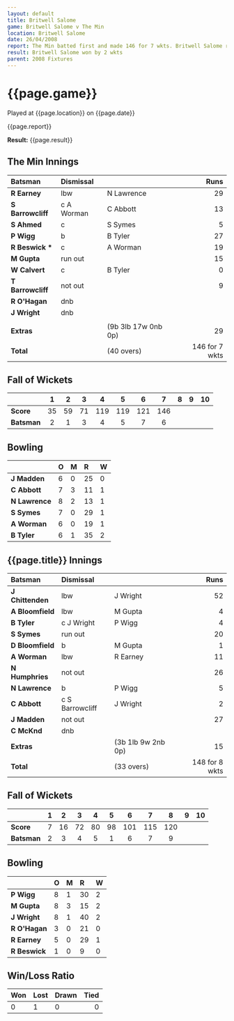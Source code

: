 ```yaml
---
layout: default
title: Britwell Salome
game: Britwell Salome v The Min
location: Britwell Salome
date: 26/04/2008
report: The Min batted first and made 146 for 7 wkts. Britwell Salome replied with 148 for 8 wkts 
result: Britwell Salome won by 2 wkts
parent: 2008 Fixtures
---
```


# {{page.game}}

Played at {{page.location}} on {{page.date}}

{{page.report}}

**Result:** {{page.result}}

## The Min Innings

| Batsman | Dismissal |  | Runs |
|:---|:---|---|---:|
| **R Earney** | lbw | N Lawrence | 29 |
| **S Barrowcliff** | c A Worman | C Abbott | 13 |
| **S Ahmed** | c | S Symes | 5 |
| **P Wigg** | b | B Tyler | 27 |
| **R Beswick &#42;** | c | A Worman | 19 |
| **M Gupta** | run out |  | 15 |
| **W Calvert** | c | B Tyler | 0 |
| **T Barrowcliff** | not out |  | 9 |
| **R O'Hagan** | dnb |  |  |
| **J Wright** | dnb |  |  |
|  |  |  |  |
| **Extras** | | (9b 3lb 17w 0nb 0p) | 29 |
| **Total** | | (40 overs) | 146 for 7 wkts |

## Fall of Wickets

| | 1 | 2 | 3 | 4 | 5 | 6 | 7 | 8 | 9 | 10 |
|---|:---:|:---:|:---:|:---:|:---:|:---:|:---:|:---:|:---:|:---:|
| **Score** | 35 | 59 | 71 | 119 | 119 | 121 | 146 |  |  |  |
| **Batsman** | 2 | 1 | 3 | 4 | 5 | 7 | 6 |  |  |  |

## Bowling

| | O | M | R | W |
|---|:---|:---|:---|:---|
| **J Madden** | 6 | 0 | 25 | 0 |
| **C Abbott** | 7 | 3 | 11 | 1 |
| **N Lawrence** | 8 | 2 | 13 | 1 |
| **S Symes** | 7 | 0 | 29 | 1 |
| **A Worman** | 6 | 0 | 19 | 1 |
| **B Tyler** | 6 | 1 | 35 | 2 |

## {{page.title}} Innings

| Batsman | Dismissal |  | Runs |
|:---|:---|---|---:|
| **J Chittenden** | lbw | J Wright | 52 |
| **A Bloomfield** | lbw | M Gupta | 4 |
| **B Tyler** | c J Wright | P Wigg | 4 |
| **S Symes** | run out |  | 20 |
| **D Bloomfield** | b | M Gupta | 1 |
| **A Worman** | lbw | R Earney  | 11 |
| **N Humphries** | not out |  | 26 |
| **N Lawrence** | b | P Wigg | 5 |
| **C Abbott** | c S Barrowcliff | J Wright | 2 |
| **J Madden** | not out |  | 27 |
| **C McKnd** | dnb |  |  |
| **Extras** | | (3b 1lb 9w 2nb 0p) | 15 |
| **Total** | | (33 overs) | 148 for 8 wkts |

## Fall of Wickets

| | 1 | 2 | 3 | 4 | 5 | 6 | 7 | 8 | 9 | 10 |
|---|:---:|:---:|:---:|:---:|:---:|:---:|:---:|:---:|:---:|:---:|
| **Score** | 7  | 16 | 72 | 80 | 98 | 101 | 115 | 120 |  |  |
| **Batsman** | 2 | 3 | 4 | 5 | 1 | 6 | 7 | 9 |  |  |

## Bowling

| | O | M | R | W |
|---|:---|:---|:---|:---|
| **P Wigg** | 8 | 1 | 30 | 2 |
| **M Gupta** | 8 | 3 | 15 | 2 |
| **J Wright** | 8 | 1 | 40 | 2 |
| **R O'Hagan** | 3 | 0 | 21 | 0 |
| **R Earney** | 5 | 0 | 29 | 1 |
| **R Beswick** | 1 | 0 | 9 | 0 |

## Win/Loss Ratio

| Won | Lost | Drawn | Tied |
|:---|:---|:---|---:|
| 0 | 1 | 0 | 0 |